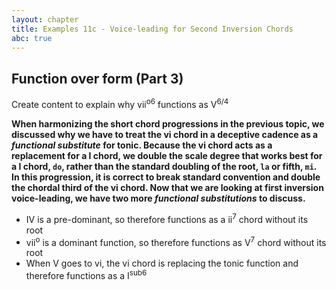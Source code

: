 ```yaml
---
layout: chapter
title: Examples 11c - Voice-leading for Second Inversion Chords
abc: true
---
```


## Function over form (Part 3)

Create content to explain why vii<sup>o6</sup> functions as V<sup>6/4</sup>

**When harmonizing the short chord progressions in the previous topic, we discussed why we have to treat the vi chord in a deceptive cadence as a *functional substitute* for tonic. Because the vi chord acts as a replacement for a I chord, we double the scale degree that works best for a I chord, `do`, rather than the standard doubling of the root, `la` or fifth, `mi`. In this progression, it is correct to break standard convention and double the chordal third of the vi chord. Now that we are looking at first inversion voice-leading, we have two more *functional substitutions* to discuss.**
- IV is a pre-dominant, so therefore functions as a ii<sup>7</sup> chord without its root
- vii<sup>o</sup> is a dominant function, so therefore functions as V<sup>7</sup> chord without its root
- When V goes to vi, the vi chord is replacing the tonic function and therefore functions as a I<sup>sub6</sup>